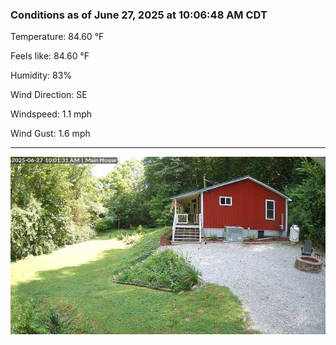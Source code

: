### Conditions as of June 27, 2025 at 10:06:48 AM CDT 

Temperature: 84.60 &deg;F

Feels like: 84.60 &deg;F

Humidity: 83%

Wind Direction: SE

Windspeed: 1.1 mph

Wind Gust: 1.6 mph

---

<img src="./images/latest.jpeg"/>

